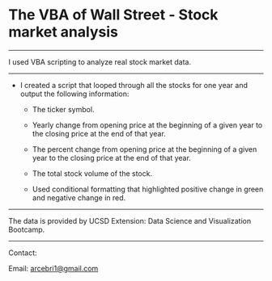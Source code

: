 # The VBA of Wall Street - Stock market analysis

- - -

I used VBA scripting to analyze real stock market data. 

- - -

* I created a script that looped through all the stocks for one year and output the following information:

  * The ticker symbol.

  * Yearly change from opening price at the beginning of a given year to the closing price at the end of that year.

  * The percent change from opening price at the beginning of a given year to the closing price at the end of that year.

  * The total stock volume of the stock.

  * Used conditional formatting that highlighted positive change in green and negative change in red.

- - -
The data is provided by UCSD Extension: Data Science and Visualization Bootcamp.
- - -

Contact:

Email: arcebri1@gmail.com
